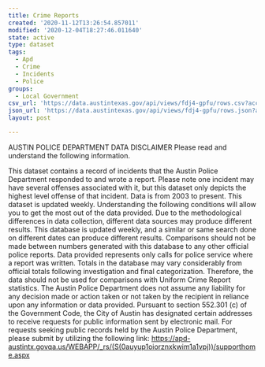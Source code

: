 ```yaml
---
title: Crime Reports
created: '2020-11-12T13:26:54.857011'
modified: '2020-12-04T18:27:46.011640'
state: active
type: dataset
tags:
  - Apd
  - Crime
  - Incidents
  - Police
groups:
  - Local Government
csv_url: 'https://data.austintexas.gov/api/views/fdj4-gpfu/rows.csv?accessType=DOWNLOAD'
json_url: 'https://data.austintexas.gov/api/views/fdj4-gpfu/rows.json?accessType=DOWNLOAD'
layout: post

---
```

AUSTIN POLICE DEPARTMENT DATA DISCLAIMER
Please read and understand the following information.
 
This dataset contains a record of incidents that the Austin Police Department responded to and wrote a report.  Please note one incident may have several offenses associated with it, but this dataset only depicts the highest level offense of that incident.  Data is from 2003 to present.  This dataset is updated weekly.  Understanding the following conditions will allow you to get the most out of the data provided. Due to the methodological differences in data collection, different data sources may produce different results. This database is updated weekly, and a similar or same search done on different dates can produce different results. Comparisons should not be made between numbers generated with this database to any other official police reports. Data provided represents only calls for police service where a report was written. Totals in the database may vary considerably from official totals following investigation and final categorization. Therefore, the data should not be used for comparisons with Uniform Crime Report statistics. The Austin Police Department does not assume any liability for any decision made or action taken or not taken by the recipient in reliance upon any information or data provided.  Pursuant to section 552.301 (c) of the Government Code, the City of Austin has designated certain addresses to receive requests for public information sent by electronic mail. For requests seeking public records held by the Austin Police Department, please submit by utilizing the following link:
https://apd-austintx.govqa.us/WEBAPP/_rs/(S(0auyup1oiorznxkwim1a1vpj))/supporthome.aspx
